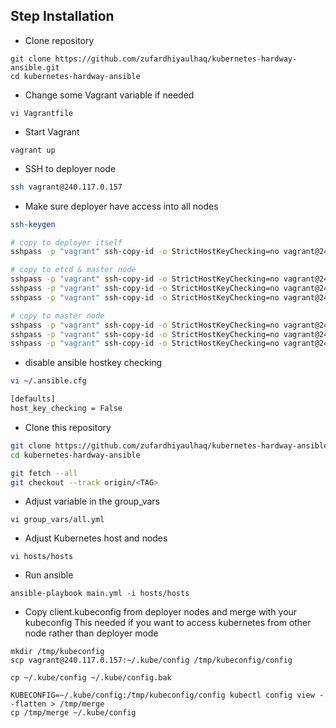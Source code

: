 ## Step Installation
* Clone repository
```
git clone https://github.com/zufardhiyaulhaq/kubernetes-hardway-ansible.git
cd kubernetes-hardway-ansible
```

* Change some Vagrant variable if needed
```
vi Vagrantfile
```

* Start Vagrant
```
vagrant up
```

* SSH to deployer node
```bash
ssh vagrant@240.117.0.157
```

* Make sure deployer have access into all nodes
```bash
ssh-keygen

# copy to deployer itself
sshpass -p "vagrant" ssh-copy-id -o StrictHostKeyChecking=no vagrant@240.117.0.157

# copy to etcd & master node
sshpass -p "vagrant" ssh-copy-id -o StrictHostKeyChecking=no vagrant@240.158.0.137 
sshpass -p "vagrant" ssh-copy-id -o StrictHostKeyChecking=no vagrant@240.186.0.156
sshpass -p "vagrant" ssh-copy-id -o StrictHostKeyChecking=no vagrant@240.117.0.121

# copy to master node
sshpass -p "vagrant" ssh-copy-id -o StrictHostKeyChecking=no vagrant@240.158.0.46
sshpass -p "vagrant" ssh-copy-id -o StrictHostKeyChecking=no vagrant@240.186.0.206
sshpass -p "vagrant" ssh-copy-id -o StrictHostKeyChecking=no vagrant@240.184.0.116
```

* disable ansible hostkey checking
```bash
vi ~/.ansible.cfg

[defaults]
host_key_checking = False
```

* Clone this repository
```bash
git clone https://github.com/zufardhiyaulhaq/kubernetes-hardway-ansible.git
cd kubernetes-hardway-ansible

git fetch --all
git checkout --track origin/<TAG>
```

* Adjust variable in the group_vars
```
vi group_vars/all.yml
```

* Adjust Kubernetes host and nodes
```
vi hosts/hosts
```

* Run ansible
```
ansible-playbook main.yml -i hosts/hosts
```

* Copy client.kubeconfig from deployer nodes and merge with your kubeconfig
This needed if you want to access kubernetes from other node rather than deployer mode
```
mkdir /tmp/kubeconfig
scp vagrant@240.117.0.157:~/.kube/config /tmp/kubeconfig/config

cp ~/.kube/config ~/.kube/config.bak

KUBECONFIG=~/.kube/config:/tmp/kubeconfig/config kubectl config view --flatten > /tmp/merge
cp /tmp/merge ~/.kube/config
```
